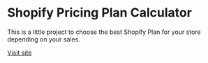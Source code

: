 # Shopify Pricing Plan Calculator

This is a little project to choose the best Shopify Plan for your store depending on your sales.

[Visit site](http://www.davidquirant.com/shopifycalculator/)
